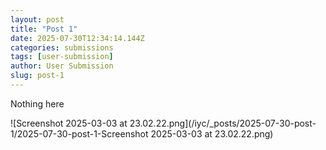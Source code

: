 ```yaml
---
layout: post
title: "Post 1"
date: 2025-07-30T12:34:14.144Z
categories: submissions
tags: [user-submission]
author: User Submission
slug: post-1
---
```


Nothing here

<p>
![Screenshot 2025-03-03 at 23.02.22.png](/iyc/_posts/2025-07-30-post-1/2025-07-30-post-1-Screenshot 2025-03-03 at 23.02.22.png)
</p>
